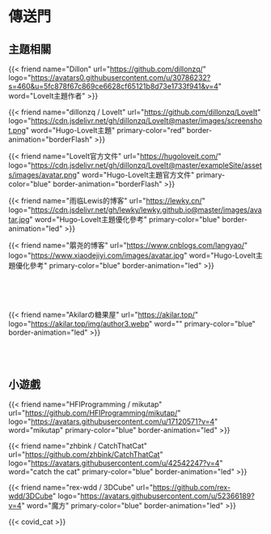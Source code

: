 # 傳送門

## 主題相關

{{< friend name="Dillon" url="https://github.com/dillonzq/" logo="https://avatars0.githubusercontent.com/u/30786232?s=460&u=5fc878f67c869ce6628cf65121b8d73e1733f941&v=4" word="LoveIt主題作者" >}}

{{< friend
name="dillonzq / LoveIt"
url="https://github.com/dillonzq/LoveIt"
logo="https://cdn.jsdelivr.net/gh/dillonzq/LoveIt@master/images/screenshot.png"
word="Hugo-LoveIt主題"
primary-color="red"
border-animation="borderFlash" >}}

{{< friend
name="LoveIt官方文件"
url="https://hugoloveit.com/"
logo="https://cdn.jsdelivr.net/gh/dillonzq/LoveIt@master/exampleSite/assets/images/avatar.png"
word="Hugo-LoveIt主題官方文件"
primary-color="blue"
border-animation="borderFlash" >}}

{{< friend
name="雨临Lewis的博客"
url="https://lewky.cn/"
logo="https://cdn.jsdelivr.net/gh/lewky/lewky.github.io@master/images/avatar.jpg"
word="Hugo-LoveIt主題優化參考"
primary-color="blue"
border-animation="led" >}}

{{< friend
name="朤尧的博客"
url="https://www.cnblogs.com/langyao/"
logo="https://www.xiaodejiyi.com/images/avatar.jpg"
word="Hugo-LoveIt主題優化參考"
primary-color="blue"
border-animation="led" >}}

<br></br>

##

{{< friend
name="Akilarの糖果屋"
url="https://akilar.top/"
logo="https://akilar.top/img/author3.webp"
word=""
primary-color="blue"
border-animation="led" >}}

<br></br>

## 小遊戲
{{< friend
name="HFIProgramming / mikutap"
url="https://github.com/HFIProgramming/mikutap/"
logo="https://avatars.githubusercontent.com/u/17120571?v=4"
word="mikutap"
primary-color="blue"
border-animation="led" >}}

{{< friend
name="zhbink / CatchThatCat"
url="https://github.com/zhbink/CatchThatCat"
logo="https://avatars.githubusercontent.com/u/42542247?v=4"
word="catch the cat"
primary-color="blue"
border-animation="led" >}}

{{< friend
name="rex-wdd / 3DCube"
url="https://github.com/rex-wdd/3DCube"
logo="https://avatars.githubusercontent.com/u/52366189?v=4"
word="魔方"
primary-color="blue"
border-animation="led" >}}

{{< covid_cat >}}

